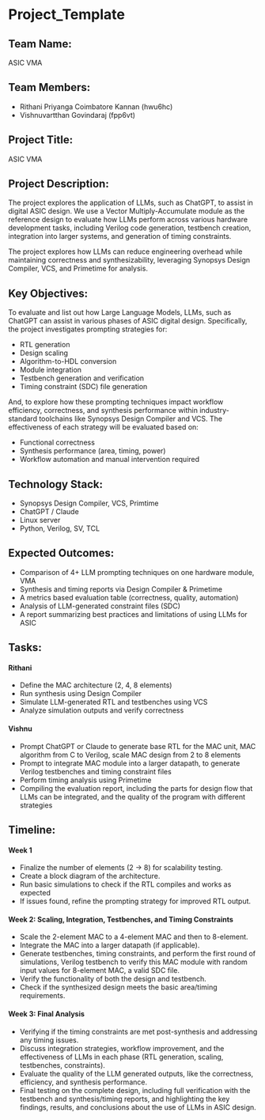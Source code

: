 # Project_Template

## Team Name: 
ASIC VMA
## Team Members:
- Rithani Priyanga Coimbatore Kannan (hwu6hc)
- Vishnuvartthan Govindaraj (fpp6vt)
  
## Project Title:
ASIC VMA

## Project Description:
The project explores the application of LLMs, such as ChatGPT, to assist in digital ASIC design. We use a Vector Multiply-Accumulate module as the reference design to evaluate how LLMs perform across various hardware development tasks, including Verilog code generation, testbench creation, integration into larger systems, and generation of timing constraints.

The project explores how LLMs can reduce engineering overhead while maintaining correctness and synthesizability, leveraging Synopsys Design Compiler, VCS, and Primetime for analysis.
## Key Objectives:
To evaluate and list out how Large Language Models, LLMs, such as ChatGPT can assist in various phases of ASIC digital design. Specifically, the project investigates prompting strategies for:

- RTL generation
- Design scaling
- Algorithm-to-HDL conversion
- Module integration
- Testbench generation and verification
- Timing constraint (SDC) file generation

And, to explore how these prompting techniques impact workflow efficiency, correctness, and synthesis performance within industry-standard toolchains like Synopsys Design Compiler and VCS. The effectiveness of each strategy will be evaluated based on:

- Functional correctness
- Synthesis performance (area, timing, power)
- Workflow automation and manual intervention required


## Technology Stack:
- Synopsys Design Compiler, VCS, Primtime
- ChatGPT / Claude
- Linux server
- Python, Verilog, SV, TCL


## Expected Outcomes:
- Comparison of 4+ LLM prompting techniques on one hardware module, VMA
- Synthesis and timing reports via Design Compiler & Primetime
- A metrics based evaluation table (correctness, quality, automation)
- Analysis of LLM-generated constraint files (SDC)
- A report summarizing best practices and limitations of using LLMs for ASIC

## Tasks:

#### Rithani

- Define the MAC architecture (2, 4, 8 elements)
- Run synthesis using Design Compiler
- Simulate LLM-generated RTL and testbenches using VCS
- Analyze simulation outputs and verify correctness

#### Vishnu

- Prompt ChatGPT or Claude to generate base RTL for the MAC unit, MAC algorithm from C to Verilog, scale MAC design from 2 to 8 elements 
- Prompt to integrate MAC module into a larger datapath, to generate Verilog testbenches and timing constraint files
- Perform timing analysis using Primetime
- Compiling the evaluation report, including the parts for design flow that LLMs can be integrated, and the quality of the program with different strategies


## Timeline:
#### Week 1
- Finalize the number of elements (2 → 8) for scalability testing.
- Create a block diagram of the architecture.
- Run basic simulations to check if the RTL compiles and works as expected
- If issues found, refine the prompting strategy for improved RTL output.


#### Week 2: Scaling, Integration, Testbenches, and Timing Constraints
- Scale the 2-element MAC to a 4-element MAC and then to 8-element.
- Integrate the MAC into a larger datapath (if applicable).
- Generate testbenches, timing constraints, and perform the first round of simulations, Verilog testbench to verify this MAC module with random input values for 8-element MAC, a valid SDC file.
- Verify the functionality of both the design and testbench.
- Check if the synthesized design meets the basic area/timing requirements.

#### Week 3: Final Analysis
- Verifying if the timing constraints are met post-synthesis and addressing any timing issues.
- Discuss integration strategies, workflow improvement, and the effectiveness of LLMs in each phase (RTL generation, scaling, testbenches, constraints).
- Evaluate the quality of the LLM generated outputs, like the correctness, efficiency, and synthesis performance.
- Final testing on the complete design, including full verification with the testbench and synthesis/timing reports, and highlighting the key findings, results, and conclusions about the use of LLMs in ASIC design.


